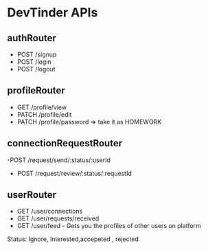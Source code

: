 # DevTinder APIs

## authRouter
- POST /signup
- POST /login
- POST /logout

## profileRouter
- GET /profile/view
- PATCH /profile/edit
- PATCH /profile/password   => take it as HOMEWORK

## connectionRequestRouter
 -POST /request/send/:status/:userId  <!-- status => interested, ignored -->
- POST /request/review/:status/:requestId   <!-- status=> accepted, rejected -->

## userRouter
- GET /user/connections
- GET /user/requests/received
- GET /user/feed  - Gets you the profiles of other users on platform 

Status: Ignore, Interested,accepeted , rejected
